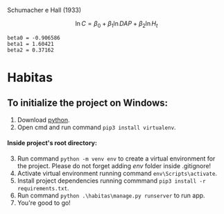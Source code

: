 Schumacher e Hall (1933)

$$
\ln{C} = \beta_0 + \beta_1 \ln{DAP} + \beta_2 \ln{H_t}
$$

```
beta0 = -0.906586 
beta1 = 1.60421 
beta2 = 0.37162
```

# Habitas

## To initialize the project on Windows:

1. Download [python](https://www.python.org/downloads/).
2. Open cmd and run command ```pip3 install virtualenv```.

#### Inside project's root directory:

3. Run command ```python -m venv env``` to create a virtual environment for the project. Please do not forget adding *env* folder inside .gitignore!
4. Activate virtual environment running command ```env\Scripts\activate```.
5. Install project dependencies running commmand ```pip3 install -r requirements.txt```.
6. Run command ```python .\habitas\manage.py runserver``` to run app.
7. You're good to go!
